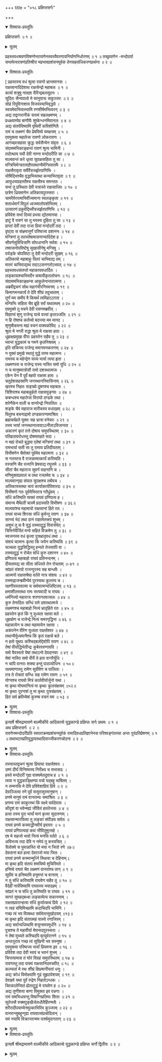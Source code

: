 +++
title = "०५८ प्रक्षिप्तसर्गः"

+++

<details open><summary>विश्वास-प्रस्तुतिः</summary>

प्रक्षिप्तसर्गः ॥ १ ॥
</details>

<details><summary>मूलम्</summary>

प्रक्षिप्तसर्गः ॥ १ ॥
</details>

प्रहस्तवधश्रवणविषण्णेनरायणेनस्वस्यैवरणायनिर्याणनिर्धारणम् ॥ १ ॥ तच्छ्रावणेन -मन्दोदर्या सभामेत्यरावणंप्रतिश्रीरा मप्रभावप्रशंसनपूर्वकं तेनसहसंधिकरणप्रार्थना ॥ २ ॥

<details open><summary>विश्वास-प्रस्तुतिः</summary>

\[ प्रहस्तस्य वधं श्रुत्वा रावणो भ्रान्तमानसः ।  
राक्षसानादिदेशाथ राक्षसेन्द्रो महाबलः ॥ १ ॥  
कार्या शत्रुषु नावज्ञा यैरिन्द्रबलसूदनः ।  
सूदितः सैन्यपालो मे सानुयात्रः सकुञ्जरः ॥ २ ॥  
सोहं रिपुविनाशाय विजयस्याभिवृद्धये ।  
स्वयमेवाभियास्यामि रणशीर्षमभित्वरन् ॥ ३ ॥  
अद्य तद्वानरानीकं सरामं सहलक्ष्मणम् ।  
प्रधक्ष्याम्येव बाणौघैः शुष्केन्धनमिवानलः ॥ ४ ॥  
अद्य संतर्पयिष्यामि पृथिवीं कपिशोणितैः ।  
रामं च लक्ष्मणं चैव प्रेषयिष्ये यमक्षयम् ॥ ५ ॥  
एवमुक्त्वा महातेजा रावणो लोकरावणः ।  
आगच्छत्सहसा क्रुद्धः सर्वसैन्येन संवृतः ॥ ६ ॥  
संग्राममभिकाङ्क्षन्तं रावणं श्रुत्य भामिनी ।  
तदोत्थाय ययौ देवी नाम्ना मन्दोदरीति सा ॥ ७ ॥  
माल्यवन्तं करे धृत्वा यूपाक्षसहिता तु सा ।  
मन्त्रिभिर्मन्त्रतत्वज्ञैस्तथान्यैर्मन्त्रिसत्तमैः ॥ ८ ॥  
राक्षसैरावृता सर्वैर्वेत्रजर्झरपाणिभिः ।  
योषिद्भिश्चैव वृद्धाभिस्तथा कन्याभिरावृता ॥ ९ ॥  
आयुधव्यग्रहस्तैश्च राक्षसैश्च समन्ततः ।  
सभां तु प्रस्थिता देवी यत्रास्ते राक्षसाधिपः ॥ १० ॥  
छत्रेण ध्रियमाणेन अतिकायपुरस्सरा ।  
चामरैर्वररामाभिर्वीज्यमाना स्वलङ्कृता ॥ ११ ॥  
शतार्धमार्गं विपुलं ध्वजमालोपशोभितम् ।  
उत्सारणं प्रकुर्वद्भिर्वेत्रजर्झरपाणिभिः ॥ १२ ॥  
प्रविवेश सभां दिव्यां प्रभया द्योतमानया ।  
द्रष्टुं वै रावणं सा तु मयस्य दुहिता तु सा ॥ १३ ॥  
प्राप्तां देवीं तदा राजा प्रियां मन्दोदरीं तदा ।  
दृष्ट्वा स संभ्रमात्तूर्णं परिष्वज्य दशाननः ॥ १४ ॥  
मन्त्रिणां तु ततस्तेषामासनान्यादिदेश ह ।  
सौवर्णसुविचित्राणि सोपधानानि सर्वशः ॥ १५ ॥  
तष्वासनोपविष्टेषु सुखासीनेषु मन्त्रिषु ।  
पर्यङ्के चोपविष्टा तु देवी मन्दोदरी सुखम् ॥ १६ ॥  
अतिकायो महाबाहुः पितरं चाभिवाद्य तम् ।  
मातरं चाभिवाद्याथ तदाऽऽसनगतोऽभवत् ॥ १७ ॥  
प्रहस्तवधसंतप्तो महाकायवधार्दितः ।  
लङ्कायाश्चाभिमर्देन कषायीकृतलोचनः ॥ १८ ॥  
संग्राममभिकाङ्क्षन्स आकुलेनान्तरात्मना ।  
अब्रवीद्वचनं सोथ महागंभीरनिस्वनम् ॥ १९ ॥  
किमागमनकार्यं ते देवि शीघ्रं तदुच्यताम् ।  
तूर्णं मम समीपं वै किमर्थं त्वमिहाऽऽगता ।  
मन्त्रिभिः सहिता चैव ब्रूहि सर्वं यथातथम् ॥ २० ॥  
एवमुक्ते तु वचने देवी रावणमब्रवीत् ।  
विज्ञाप्यं शृणु राजेन्द्र याचे यत्त्वां कृताञ्जलिः ॥ २१ ॥  
न हि रोषश्च कर्तव्यो बदन्त्या मम मानद ।  
शृणुष्वैकमना मह्यं वचनं वाक्यकोविद ॥ २२ ॥  
श्रुता मे नगरी रुद्धा श्रुता मे राक्षसा हताः ।  
धूम्राक्षप्रमुखा वीराः प्रहस्तेन सहैव तु ॥ २३ ॥  
भवन्तं युद्धकामं च गमने कृतनिश्रयम् ।  
इति संचिन्त्य राजेन्द्र ममागमनकारणम् ॥ २४ ॥  
न युक्तं प्रमुखे स्थातुं युद्धे तस्य महात्मनः ।  
रामस्य च महेन्द्रेण यस्य भार्या त्वया हृता ।  
लक्ष्मणस्य च राजेन्द्र यस्य नास्ति समो युधि ॥ २५ ॥  
न च मानुषमात्रोसौ रामो दशरथात्मजः ।  
एकेन येन वै पूर्वं बहवो राक्षसा हताः ॥  
चतुर्दशसहस्राणि जनस्थाननिवासिनाम् ॥ २६ ॥  
खरश्च निहतः सङ्ख्ये दूषणश्च महाबलः ।  
त्रिशिराश्च महाबाहुर्हतो राक्षसपुङ्गवः ॥ २७ ॥  
कबन्धश्च महातेजा विराघो दण्डके तथा ।  
शरेणैकेन वाली च वानरेन्द्रो निपातितः ॥  
शङ्के चैवं महाराज मारीचस्य वधादहम् ॥ २८ ॥  
पितुश्च बचनाद्रामो दण्डकारण्यमाश्रितः ।  
ब्रह्मचर्यव्रते युक्तः सह भ्रात्रा वनेचरः ॥ २९ ॥  
तस्य भार्या जनस्थानात्वयाऽऽनीताऽविजानता ।  
अकारणं कृतं तत्ते दोषाय समुपस्थितम् ॥ ३० ॥  
पतिव्रतावरोधस्तु दोषमावहते सदा ।  
न मह्यं रोचते बुद्ध्या एतेषां मन्त्रिणां तथा ॥ ३१ ॥  
रामभार्या सती सा तु रामाय प्रतिदीयताम् ।  
विभीषणेन चैवोक्तं पूर्वमेव महात्मना ॥ ३२ ॥  
स गतस्तत्र वै राजन्नस्मत्कार्यं करिष्यति ।  
वस्त्राणि चैव रत्नानि प्रेषयाद्य रघूत्तमे ॥ ३३ ॥  
सीतां चैव महाराज सुवर्ण वाहनानि च ।  
मणिमुक्ताप्रवालं च तथा रजतमेव च ॥ ३४ ॥  
माल्यवान्गृह्य संयात यूपाक्षश्च तथैवच ।  
अतिकायस्तथा चायं कार्याकार्यविशारदः ॥ ३५ ॥  
विभीषणो गतः पूर्वमेभिस्तत्र गतैर्ध्रुवम् ।  
संधिं करिष्यति व्यक्तं राघवं प्रणिपत्य ह ।  
संमान्य मैथिलीं चास्मै प्रदास्यति विभीषणः ॥ ३६॥  
माल्यवांश्च महामायो राक्षसानां हिते रतः ।  
राघवं याच्य शिरसा संधिं कुर्वन्तु रावण ॥ ३७ ॥  
सान्त्वं भेदं तथा दानं राज्ञामेतत्त्रयं शुभम् ।  
अशुभं तु स वै युद्धं तस्माद्युद्धं विसर्जयेत् ॥  
त्रिभिर्नयैर्जितं मन्ये सहितं विक्रमेण तु ॥ ३८ ॥  
स्वजनस्य वधं कृत्वा पुत्रभ्रातृवधं तथा ।  
संशयं चात्मनः कृत्वा किं जयेन करिष्यसि ॥ ३९ ॥  
चञ्चला युद्धसिद्धिस्तु हन्यते तेजसापि वा ।  
तस्माद्युद्धं न रोचेत संधिं कुरु दशानन ॥ ४० ॥  
प्रणिपत्य महाबाहो राघवं प्रतिनन्दनम् ।  
दीयतामद्य सा सीता संधिस्ते तेन रोचताम् ॥-४१ ॥  
सांप्रतं संशयो राजन्पुरस्य सह बान्धवैः ।  
आत्मनो राक्षसश्रेष्ठ वर्तते नात्र संशयः ॥ ४२ ॥  
तस्माद्राजन्ब्रवीम्येवं पुरस्याथ कुलस्य च ।  
रक्षणीयस्तवात्मा च सर्वमात्मन्यधिष्टितम् ॥ १३ ॥  
क्षमाशीलस्तथा रामः सत्यवादी च राघवः ।  
धर्मनित्यो महाराजः शरणागतवत्सलः ॥ ४४ ॥  
कुरु तेनादितः सन्धिं रामे दशरथात्मजे ।  
लक्ष्मणश्च महाबाहो नित्यं भ्रातृहिते रतः ॥ ४५ ॥  
प्रहस्तेन कृतं किं नु युध्यता रक्षसा बले ।  
धूम्राक्षेण च राजेन्द्रे नित्यं समरगृद्धिना ॥ ४६ ॥  
महाकायेन च तथा महामायेन रक्षसा ।  
अकंपनेन वीरेण युध्यता राक्षसेश्वर ॥ ४७ ॥  
तथान्यैर्युध्यमानैश्च किं कृतं राक्षसे बले ।  
न हतो यूथपः कश्चिद्बलोद्देशोपि रावण ॥ ४८ ॥  
तेषां वीर्याद्धिभेतीन्द्रः कुबेरवरुणावपि ।  
यमो वैवस्वतो येषां तथाऽन्ये देवदानवाः ॥ ४९ ॥  
येषां नास्ति समो वीर्ये ते हता वानरैर्युधि ।  
न चापि वानराः शक्या हन्तुं पादपयोधिनः ॥ ५०॥  
रक्ष्यमाणास्तु रामेण सुग्रीवेण च पालिताः ।  
तत्र ते रोचतां सन्धिः सह रामेण रावण ॥ ५१ ॥  
योग्यश्च राघवो मित्रं कार्तवीर्यार्जुनो यथा ।  
मा कृथा मोघमानित्वं मा कृथाः कुलसंक्षयम् ॥५२॥  
मा कृथाः पुरनाशं तु मा कृथाः पुत्रसंक्षयम् ।  
हितं सर्व ब्रवीम्येषां कुरुष्व वचनं मम ॥ ५३ ॥
</details>

<details><summary>मूलम्</summary>

\[ प्रहस्तस्य वधं श्रुत्वा रावणो भ्रान्तमानसः ।  
राक्षसानादिदेशाथ राक्षसेन्द्रो महाबलः ॥ १ ॥  
कार्या शत्रुषु नावज्ञा यैरिन्द्रबलसूदनः ।  
सूदितः सैन्यपालो मे सानुयात्रः सकुञ्जरः ॥ २ ॥  
सोहं रिपुविनाशाय विजयस्याभिवृद्धये ।  
स्वयमेवाभियास्यामि रणशीर्षमभित्वरन् ॥ ३ ॥  
अद्य तद्वानरानीकं सरामं सहलक्ष्मणम् ।  
प्रधक्ष्याम्येव बाणौघैः शुष्केन्धनमिवानलः ॥ ४ ॥  
अद्य संतर्पयिष्यामि पृथिवीं कपिशोणितैः ।  
रामं च लक्ष्मणं चैव प्रेषयिष्ये यमक्षयम् ॥ ५ ॥  
एवमुक्त्वा महातेजा रावणो लोकरावणः ।  
आगच्छत्सहसा क्रुद्धः सर्वसैन्येन संवृतः ॥ ६ ॥  
संग्राममभिकाङ्क्षन्तं रावणं श्रुत्य भामिनी ।  
तदोत्थाय ययौ देवी नाम्ना मन्दोदरीति सा ॥ ७ ॥  
माल्यवन्तं करे धृत्वा यूपाक्षसहिता तु सा ।  
मन्त्रिभिर्मन्त्रतत्वज्ञैस्तथान्यैर्मन्त्रिसत्तमैः ॥ ८ ॥  
राक्षसैरावृता सर्वैर्वेत्रजर्झरपाणिभिः ।  
योषिद्भिश्चैव वृद्धाभिस्तथा कन्याभिरावृता ॥ ९ ॥  
आयुधव्यग्रहस्तैश्च राक्षसैश्च समन्ततः ।  
सभां तु प्रस्थिता देवी यत्रास्ते राक्षसाधिपः ॥ १० ॥  
छत्रेण ध्रियमाणेन अतिकायपुरस्सरा ।  
चामरैर्वररामाभिर्वीज्यमाना स्वलङ्कृता ॥ ११ ॥  
शतार्धमार्गं विपुलं ध्वजमालोपशोभितम् ।  
उत्सारणं प्रकुर्वद्भिर्वेत्रजर्झरपाणिभिः ॥ १२ ॥  
प्रविवेश सभां दिव्यां प्रभया द्योतमानया ।  
द्रष्टुं वै रावणं सा तु मयस्य दुहिता तु सा ॥ १३ ॥  
प्राप्तां देवीं तदा राजा प्रियां मन्दोदरीं तदा ।  
दृष्ट्वा स संभ्रमात्तूर्णं परिष्वज्य दशाननः ॥ १४ ॥  
मन्त्रिणां तु ततस्तेषामासनान्यादिदेश ह ।  
सौवर्णसुविचित्राणि सोपधानानि सर्वशः ॥ १५ ॥  
तष्वासनोपविष्टेषु सुखासीनेषु मन्त्रिषु ।  
पर्यङ्के चोपविष्टा तु देवी मन्दोदरी सुखम् ॥ १६ ॥  
अतिकायो महाबाहुः पितरं चाभिवाद्य तम् ।  
मातरं चाभिवाद्याथ तदाऽऽसनगतोऽभवत् ॥ १७ ॥  
प्रहस्तवधसंतप्तो महाकायवधार्दितः ।  
लङ्कायाश्चाभिमर्देन कषायीकृतलोचनः ॥ १८ ॥  
संग्राममभिकाङ्क्षन्स आकुलेनान्तरात्मना ।  
अब्रवीद्वचनं सोथ महागंभीरनिस्वनम् ॥ १९ ॥  
किमागमनकार्यं ते देवि शीघ्रं तदुच्यताम् ।  
तूर्णं मम समीपं वै किमर्थं त्वमिहाऽऽगता ।  
मन्त्रिभिः सहिता चैव ब्रूहि सर्वं यथातथम् ॥ २० ॥  
एवमुक्ते तु वचने देवी रावणमब्रवीत् ।  
विज्ञाप्यं शृणु राजेन्द्र याचे यत्त्वां कृताञ्जलिः ॥ २१ ॥  
न हि रोषश्च कर्तव्यो बदन्त्या मम मानद ।  
शृणुष्वैकमना मह्यं वचनं वाक्यकोविद ॥ २२ ॥  
श्रुता मे नगरी रुद्धा श्रुता मे राक्षसा हताः ।  
धूम्राक्षप्रमुखा वीराः प्रहस्तेन सहैव तु ॥ २३ ॥  
भवन्तं युद्धकामं च गमने कृतनिश्रयम् ।  
इति संचिन्त्य राजेन्द्र ममागमनकारणम् ॥ २४ ॥  
न युक्तं प्रमुखे स्थातुं युद्धे तस्य महात्मनः ।  
रामस्य च महेन्द्रेण यस्य भार्या त्वया हृता ।  
लक्ष्मणस्य च राजेन्द्र यस्य नास्ति समो युधि ॥ २५ ॥  
न च मानुषमात्रोसौ रामो दशरथात्मजः ।  
एकेन येन वै पूर्वं बहवो राक्षसा हताः ॥  
चतुर्दशसहस्राणि जनस्थाननिवासिनाम् ॥ २६ ॥  
खरश्च निहतः सङ्ख्ये दूषणश्च महाबलः ।  
त्रिशिराश्च महाबाहुर्हतो राक्षसपुङ्गवः ॥ २७ ॥  
कबन्धश्च महातेजा विराघो दण्डके तथा ।  
शरेणैकेन वाली च वानरेन्द्रो निपातितः ॥  
शङ्के चैवं महाराज मारीचस्य वधादहम् ॥ २८ ॥  
पितुश्च बचनाद्रामो दण्डकारण्यमाश्रितः ।  
ब्रह्मचर्यव्रते युक्तः सह भ्रात्रा वनेचरः ॥ २९ ॥  
तस्य भार्या जनस्थानात्वयाऽऽनीताऽविजानता ।  
अकारणं कृतं तत्ते दोषाय समुपस्थितम् ॥ ३० ॥  
पतिव्रतावरोधस्तु दोषमावहते सदा ।  
न मह्यं रोचते बुद्ध्या एतेषां मन्त्रिणां तथा ॥ ३१ ॥  
रामभार्या सती सा तु रामाय प्रतिदीयताम् ।  
विभीषणेन चैवोक्तं पूर्वमेव महात्मना ॥ ३२ ॥  
स गतस्तत्र वै राजन्नस्मत्कार्यं करिष्यति ।  
वस्त्राणि चैव रत्नानि प्रेषयाद्य रघूत्तमे ॥ ३३ ॥  
सीतां चैव महाराज सुवर्ण वाहनानि च ।  
मणिमुक्ताप्रवालं च तथा रजतमेव च ॥ ३४ ॥  
माल्यवान्गृह्य संयात यूपाक्षश्च तथैवच ।  
अतिकायस्तथा चायं कार्याकार्यविशारदः ॥ ३५ ॥  
विभीषणो गतः पूर्वमेभिस्तत्र गतैर्ध्रुवम् ।  
संधिं करिष्यति व्यक्तं राघवं प्रणिपत्य ह ।  
संमान्य मैथिलीं चास्मै प्रदास्यति विभीषणः ॥ ३६॥  
माल्यवांश्च महामायो राक्षसानां हिते रतः ।  
राघवं याच्य शिरसा संधिं कुर्वन्तु रावण ॥ ३७ ॥  
सान्त्वं भेदं तथा दानं राज्ञामेतत्त्रयं शुभम् ।  
अशुभं तु स वै युद्धं तस्माद्युद्धं विसर्जयेत् ॥  
त्रिभिर्नयैर्जितं मन्ये सहितं विक्रमेण तु ॥ ३८ ॥  
स्वजनस्य वधं कृत्वा पुत्रभ्रातृवधं तथा ।  
संशयं चात्मनः कृत्वा किं जयेन करिष्यसि ॥ ३९ ॥  
चञ्चला युद्धसिद्धिस्तु हन्यते तेजसापि वा ।  
तस्माद्युद्धं न रोचेत संधिं कुरु दशानन ॥ ४० ॥  
प्रणिपत्य महाबाहो राघवं प्रतिनन्दनम् ।  
दीयतामद्य सा सीता संधिस्ते तेन रोचताम् ॥-४१ ॥  
सांप्रतं संशयो राजन्पुरस्य सह बान्धवैः ।  
आत्मनो राक्षसश्रेष्ठ वर्तते नात्र संशयः ॥ ४२ ॥  
तस्माद्राजन्ब्रवीम्येवं पुरस्याथ कुलस्य च ।  
रक्षणीयस्तवात्मा च सर्वमात्मन्यधिष्टितम् ॥ १३ ॥  
क्षमाशीलस्तथा रामः सत्यवादी च राघवः ।  
धर्मनित्यो महाराजः शरणागतवत्सलः ॥ ४४ ॥  
कुरु तेनादितः सन्धिं रामे दशरथात्मजे ।  
लक्ष्मणश्च महाबाहो नित्यं भ्रातृहिते रतः ॥ ४५ ॥  
प्रहस्तेन कृतं किं नु युध्यता रक्षसा बले ।  
धूम्राक्षेण च राजेन्द्रे नित्यं समरगृद्धिना ॥ ४६ ॥  
महाकायेन च तथा महामायेन रक्षसा ।  
अकंपनेन वीरेण युध्यता राक्षसेश्वर ॥ ४७ ॥  
तथान्यैर्युध्यमानैश्च किं कृतं राक्षसे बले ।  
न हतो यूथपः कश्चिद्बलोद्देशोपि रावण ॥ ४८ ॥  
तेषां वीर्याद्धिभेतीन्द्रः कुबेरवरुणावपि ।  
यमो वैवस्वतो येषां तथाऽन्ये देवदानवाः ॥ ४९ ॥  
येषां नास्ति समो वीर्ये ते हता वानरैर्युधि ।  
न चापि वानराः शक्या हन्तुं पादपयोधिनः ॥ ५०॥  
रक्ष्यमाणास्तु रामेण सुग्रीवेण च पालिताः ।  
तत्र ते रोचतां सन्धिः सह रामेण रावण ॥ ५१ ॥  
योग्यश्च राघवो मित्रं कार्तवीर्यार्जुनो यथा ।  
मा कृथा मोघमानित्वं मा कृथाः कुलसंक्षयम् ॥५२॥  
मा कृथाः पुरनाशं तु मा कृथाः पुत्रसंक्षयम् ।  
हितं सर्व ब्रवीम्येषां कुरुष्व वचनं मम ॥ ५३ ॥
</details>

<details open><summary>विश्वास-प्रस्तुतिः</summary>

इत्यार्षे श्रीमद्रामायणे बाल्मीकीये आदिकाव्ये युद्धकाण्डे प्रक्षिप्तः सर्गः प्रथमः ॥ १ ॥  
अथ प्रक्षिप्तसर्गः ॥ २ ॥  
रावणेनमन्दोदरींप्रति स्वपराक्रमप्रशंसनपूर्वकं रामादिवधप्रतिज्ञानेनस परिश्वङ्गंतस्या अन्तः पुरंप्रतिप्रेषणम् ॥ १ ॥ तथाभटाम्प्रतियुद्धायरथादिसज्जीकरणचोदना ॥ २ ॥
</details>

<details><summary>मूलम्</summary>

इत्यार्षे श्रीमद्रामायणे बाल्मीकीये आदिकाव्ये युद्धकाण्डे प्रक्षिप्तः सर्गः प्रथमः ॥ १ ॥  
अथ प्रक्षिप्तसर्गः ॥ २ ॥  
रावणेनमन्दोदरींप्रति स्वपराक्रमप्रशंसनपूर्वकं रामादिवधप्रतिज्ञानेनस परिश्वङ्गंतस्या अन्तः पुरंप्रतिप्रेषणम् ॥ १ ॥ तथाभटाम्प्रतियुद्धायरथादिसज्जीकरणचोदना ॥ २ ॥
</details>

<details open><summary>विश्वास-प्रस्तुतिः</summary>

तस्यास्तद्वचनं श्रुत्वा प्रियाया राक्षसेश्वरः ।  
उष्णं दीर्घं विनिश्वस्य निरीक्ष्य च सभासदः ।  
हस्ते मन्दोदरीं गृह्य वाक्यमेतदुवाच ह ॥ १ ॥  
त्वया न युद्धकाङ्क्षिण्या वचो यद्बहु भाषितम् ।  
न तन्मनसि मे देवि प्रविवेशाप्रियं प्रिये ॥ २ ॥  
देवाञ्जित्वा रणे पूर्वं ससुरासुरमानुषान् ।  
प्रणमे मानुषं रामं वानराम्यः समाश्रितः ॥ ३ ॥  
प्रणम्य रामं काकुत्स्थं किं वक्ष्ये सर्वदेवताः ।  
कीदृशं वा भवेन्मह्यं जीवितं हततेजसः ॥ ४ ॥  
हत्वा तस्य पुरा भार्यां मानं कृत्वा सुदारुणम् ।  
राक्षसान्मारयित्वा तु लङ्कां संपीड्य सर्वतः ॥  
राघवं प्रणमे कस्माद्धीनवीर्य इवापरः ॥ ५ ॥  
राघवं प्रणिपत्याहं कथं जीवितुमुत्सहे ।  
एष मे सहजो भावो नित्यं मनसि वर्तते ॥ ६ ॥  
अविभज्य तदा देवि न नमेयं तु कस्यचित् ।  
त्रैलोक्ये स पुमान्नास्ति यो मया न जितो रणे ॥७॥  
देवतानां बलं हत्वा देवराजो मया जितः ।  
राघवं प्रणमे कस्मान्मूर्ध्नि स्थित्वा च देहिनाम् ८  
मा कृथा हृदि संतापं शमयिष्ये शुचिस्मिते ।  
हनिष्ये राघवं चैव लक्ष्मणं वानरांश्च तान् ॥ ९ ॥  
सुग्रीवं च हनिष्यामि हनूमन्तं च वानरम् ।  
न तु संधिं करिष्यामि राघवेण सहैव तु ॥ १० ॥  
वैदेहीं नार्पयिष्यामि राघवस्य भयादहम् ।  
सांप्रतं न च संधि तु करिष्यति स राघवः ॥ ११ ॥  
सागरं सुमहद्बध्वा लङ्कामेत्य सकाननाम् ।  
राक्षसप्रवरान्हत्वा संधिं कुर्यात्कथं प्रिये ॥ १२ ॥  
न त्वहं संघिमिच्छामि कदाचिदपि भामिनि ।  
गच्छ त्वं भव विस्रब्धा सर्वमेतत्सुखोदयम् ॥१३॥  
मा कृथा हृदि संतापमहं यास्ये रणाजिरम् ।  
अद्य सर्वान्वधिष्यामि शत्रून्समरमूर्धनि ॥ १४ ॥  
पुत्राश्च ते महावीर्या मेघनादपुरस्सराः ।  
न तेषां मुच्यते कश्चिदपि मृत्युर्वरानने ॥ १५ ॥  
अन्तःपुराय गच्छ त्वं सुखिनी भव सस्नुषा ।  
एवमुक्त्वा परिष्वज्य भार्यां प्रियमना इव ॥ १६ ।  
प्रविवेश तदा देवी स्वयं च भवनं शुभम् ।  
चिन्तयामास तं घोरं विग्रहं समुपस्थितम् ॥ १७ ॥  
रावणस्तु तदा वाक्यं राक्षसानिदमत्रवीत् ॥ १८ ॥  
कल्प्यतां मे रथः शीघ्रं क्षिप्रमानीयतां धनुः ।  
अद्य क्रोधं विमोक्ष्यामि गूढं सुहृदयेशयम् ॥ १९ ॥  
देवाहवे यथा पूर्वं रुद्रेण निहतोऽन्धकः ।  
चिरकालेप्सितं ह्येतद्युद्धं मे राघवेण ह ॥ २० ॥  
अद्य तूणीशया बाणा विमुक्ता इव पन्नगाः ।  
रामं समभिधावन्तु विषाग्निप्रतिमाः शिताः ॥ २१ ॥  
सुतेजसै रुक्मपुङ्खैर्जलधौतैर्हिरण्मयैः ।  
शरैरादीपयाम्येनमुल्काभिरिव कुञ्जरम् ॥ २२ ॥  
वानरान्सुबहून्गृह्य राघवात्संप्रचोदितान् ।  
यमं नयामि विक्रान्तान्मम पार्श्वमुपागतान् ॥ २३ ॥
</details>

<details><summary>मूलम्</summary>

तस्यास्तद्वचनं श्रुत्वा प्रियाया राक्षसेश्वरः ।  
उष्णं दीर्घं विनिश्वस्य निरीक्ष्य च सभासदः ।  
हस्ते मन्दोदरीं गृह्य वाक्यमेतदुवाच ह ॥ १ ॥  
त्वया न युद्धकाङ्क्षिण्या वचो यद्बहु भाषितम् ।  
न तन्मनसि मे देवि प्रविवेशाप्रियं प्रिये ॥ २ ॥  
देवाञ्जित्वा रणे पूर्वं ससुरासुरमानुषान् ।  
प्रणमे मानुषं रामं वानराम्यः समाश्रितः ॥ ३ ॥  
प्रणम्य रामं काकुत्स्थं किं वक्ष्ये सर्वदेवताः ।  
कीदृशं वा भवेन्मह्यं जीवितं हततेजसः ॥ ४ ॥  
हत्वा तस्य पुरा भार्यां मानं कृत्वा सुदारुणम् ।  
राक्षसान्मारयित्वा तु लङ्कां संपीड्य सर्वतः ॥  
राघवं प्रणमे कस्माद्धीनवीर्य इवापरः ॥ ५ ॥  
राघवं प्रणिपत्याहं कथं जीवितुमुत्सहे ।  
एष मे सहजो भावो नित्यं मनसि वर्तते ॥ ६ ॥  
अविभज्य तदा देवि न नमेयं तु कस्यचित् ।  
त्रैलोक्ये स पुमान्नास्ति यो मया न जितो रणे ॥७॥  
देवतानां बलं हत्वा देवराजो मया जितः ।  
राघवं प्रणमे कस्मान्मूर्ध्नि स्थित्वा च देहिनाम् ८  
मा कृथा हृदि संतापं शमयिष्ये शुचिस्मिते ।  
हनिष्ये राघवं चैव लक्ष्मणं वानरांश्च तान् ॥ ९ ॥  
सुग्रीवं च हनिष्यामि हनूमन्तं च वानरम् ।  
न तु संधिं करिष्यामि राघवेण सहैव तु ॥ १० ॥  
वैदेहीं नार्पयिष्यामि राघवस्य भयादहम् ।  
सांप्रतं न च संधि तु करिष्यति स राघवः ॥ ११ ॥  
सागरं सुमहद्बध्वा लङ्कामेत्य सकाननाम् ।  
राक्षसप्रवरान्हत्वा संधिं कुर्यात्कथं प्रिये ॥ १२ ॥  
न त्वहं संघिमिच्छामि कदाचिदपि भामिनि ।  
गच्छ त्वं भव विस्रब्धा सर्वमेतत्सुखोदयम् ॥१३॥  
मा कृथा हृदि संतापमहं यास्ये रणाजिरम् ।  
अद्य सर्वान्वधिष्यामि शत्रून्समरमूर्धनि ॥ १४ ॥  
पुत्राश्च ते महावीर्या मेघनादपुरस्सराः ।  
न तेषां मुच्यते कश्चिदपि मृत्युर्वरानने ॥ १५ ॥  
अन्तःपुराय गच्छ त्वं सुखिनी भव सस्नुषा ।  
एवमुक्त्वा परिष्वज्य भार्यां प्रियमना इव ॥ १६ ।  
प्रविवेश तदा देवी स्वयं च भवनं शुभम् ।  
चिन्तयामास तं घोरं विग्रहं समुपस्थितम् ॥ १७ ॥  
रावणस्तु तदा वाक्यं राक्षसानिदमत्रवीत् ॥ १८ ॥  
कल्प्यतां मे रथः शीघ्रं क्षिप्रमानीयतां धनुः ।  
अद्य क्रोधं विमोक्ष्यामि गूढं सुहृदयेशयम् ॥ १९ ॥  
देवाहवे यथा पूर्वं रुद्रेण निहतोऽन्धकः ।  
चिरकालेप्सितं ह्येतद्युद्धं मे राघवेण ह ॥ २० ॥  
अद्य तूणीशया बाणा विमुक्ता इव पन्नगाः ।  
रामं समभिधावन्तु विषाग्निप्रतिमाः शिताः ॥ २१ ॥  
सुतेजसै रुक्मपुङ्खैर्जलधौतैर्हिरण्मयैः ।  
शरैरादीपयाम्येनमुल्काभिरिव कुञ्जरम् ॥ २२ ॥  
वानरान्सुबहून्गृह्य राघवात्संप्रचोदितान् ।  
यमं नयामि विक्रान्तान्मम पार्श्वमुपागतान् ॥ २३ ॥
</details>

<details open><summary>विश्वास-प्रस्तुतिः</summary>

इत्यार्षे श्रीमद्रामायणे वाल्मीकीये आदिकाव्ये युद्धकाण्डे प्रक्षिप्तः सर्गो द्वितीयः ॥ २ ॥
</details>

<details><summary>मूलम्</summary>

इत्यार्षे श्रीमद्रामायणे वाल्मीकीये आदिकाव्ये युद्धकाण्डे प्रक्षिप्तः सर्गो द्वितीयः ॥ २ ॥
</details>

